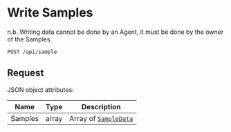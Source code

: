 # Write Samples

n.b. Writing data cannot be done by an Agent, it must be done by the owner of the Samples.

```
POST /api/sample
```

## Request 

JSON object attributes:

| Name | Type | Description |
|-|-|-|
| Samples | array | Array of [`SampleData`](../core_resources.md#sampledata) |

